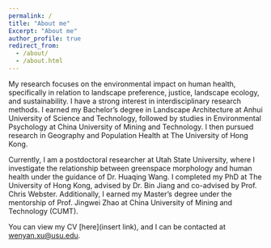 ```yaml
---
permalink: /
title: "About me"
Excerpt: "About me"
author_profile: true
redirect_from: 
  - /about/
  - /about.html
---
```


My research focuses on the environmental impact on human health, specifically in relation to landscape preference, justice, landscape ecology, and sustainability. I have a strong interest in interdisciplinary research methods. I earned my Bachelor’s degree in Landscape Architecture at Anhui University of Science and Technology, followed by studies in Environmental Psychology at China University of Mining and Technology. I then pursued research in Geography and Population Health at The University of Hong Kong.

Currently, I am a postdoctoral researcher at Utah State University, where I investigate the relationship between greenspace morphology and human health under the guidance of Dr. Huaqing Wang. I completed my PhD at The University of Hong Kong, advised by Dr. Bin Jiang and co-advised by Prof. Chris Webster. Additionally, I earned my Master’s degree under the mentorship of Prof. Jingwei Zhao at China University of Mining and Technology (CUMT).

You can view my CV [here](insert link), and I can be contacted at wenyan.xu@usu.edu.
